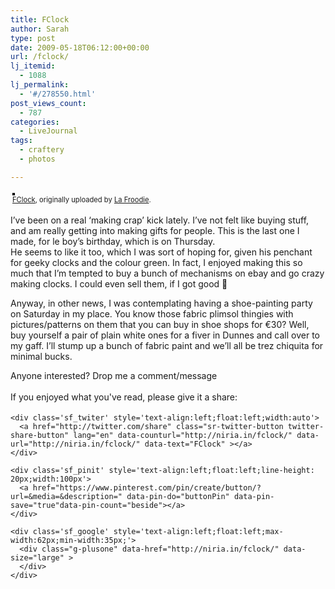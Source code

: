 ```yaml
---
title: FClock
author: Sarah
type: post
date: 2009-05-18T06:12:00+00:00
url: /fclock/
lj_itemid:
  - 1088
lj_permalink:
  - '#/278550.html'
post_views_count:
  - 787
categories:
  - LiveJournal
tags:
  - craftery
  - photos

---
```

<div id="fb-root">
</div>

<div style="text-align: left; padding: 3px;">
  <a href="http://www.flickr.com/photos/froodie/3542575716/" title="photo sharing"><img src="http://farm4.static.flickr.com/3202/3542575716_82ef61458e.jpg" style="border: solid 2px #000000;" alt="" /></a><br /><span style="font-size: 0.8em; margin-top: 0px;"><a href="http://www.flickr.com/photos/froodie/3542575716/">FClock</a>, originally uploaded by <a href="http://www.flickr.com/people/froodie/">La Froodie</a>.</span>
</div>

I&#8217;ve been on a real &#8216;making crap&#8217; kick lately. I&#8217;ve not felt like buying stuff, and am really getting into making gifts for people. This is the last one I made, for le boy&#8217;s birthday, which is on Thursday.  
He seems to like it too, which I was sort of hoping for, given his penchant for geeky clocks and the colour green. In fact, I enjoyed making this so much that I&#8217;m tempted to buy a bunch of mechanisms on ebay and go crazy making clocks. I could even sell them, if I got good 🙂

Anyway, in other news, I was contemplating having a shoe-painting party on Saturday in my place. You know those fabric plimsol thingies with pictures/patterns on them that you can buy in shoe shops for €30? Well, buy yourself a pair of plain white ones for a fiver in Dunnes and call over to my gaff. I&#8217;ll stump up a bunch of fabric paint and we&#8217;ll all be trez chiquita for minimal bucks.

Anyone interested? Drop me a comment/message

<div class='sfsi_Sicons' style='width: 100%; display: inline-block; vertical-align: middle; text-align:left'>
  <div style='margin:0px 8px 0px 0px; line-height: 24px'>
    <span>If you enjoyed what you've read, please give it a share:</span>
  </div>
  
  <div class='sfsi_socialwpr'>
    <div class='sf_fb' style='text-align:left;width:125px'>
      <div class="fb-like" href="http://niria.in/fclock/" width="180" send="false" showfaces="false"  action="like" data-share="true"data-layout="button_count" >
      </div>
    </div>
    
    <div class='sf_twiter' style='text-align:left;float:left;width:auto'>
      <a href="http://twitter.com/share" class="sr-twitter-button twitter-share-button" lang="en" data-counturl="http://niria.in/fclock/" data-url="http://niria.in/fclock/" data-text="FClock" ></a>
    </div>
    
    <div class='sf_pinit' style='text-align:left;float:left;line-height: 20px;width:100px'>
      <a href="https://www.pinterest.com/pin/create/button/?url=&media=&description=" data-pin-do="buttonPin" data-pin-save="true"data-pin-count="beside"></a>
    </div>
    
    <div class='sf_google' style='text-align:left;float:left;max-width:62px;min-width:35px;'>
      <div class="g-plusone" data-href="http://niria.in/fclock/" data-size="large" >
      </div>
    </div>
  </div>
</div>